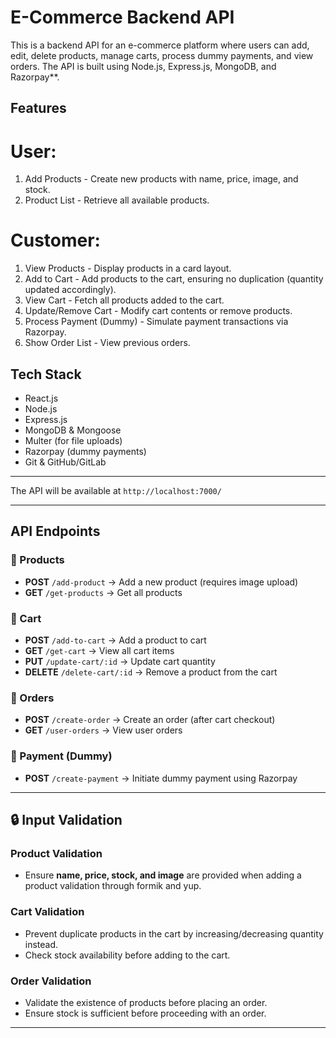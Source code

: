 # E-Commerce Backend API

This is a backend API for an e-commerce platform where users can add, edit, delete products, manage carts, process dummy payments, and view orders. The API is built using Node.js, Express.js, MongoDB, and Razorpay**.

##  Features

# User:
1. Add Products - Create new products with name, price, image, and stock.
2. Product List - Retrieve all available products.
# Customer:
1. View Products - Display products in a card layout.
2. Add to Cart - Add products to the cart, ensuring no duplication (quantity updated accordingly).
3. View Cart - Fetch all products added to the cart.
4. Update/Remove Cart - Modify cart contents or remove products.
5. Process Payment (Dummy) - Simulate payment transactions via Razorpay.
6. Show Order List - View previous orders.

##  Tech Stack
- React.js
- Node.js
- Express.js
- MongoDB & Mongoose
- Multer (for file uploads)
- Razorpay (dummy payments)
- Git & GitHub/GitLab

---



The API will be available at `http://localhost:7000/`

---

##  API Endpoints

### 🔹 Products
- **POST** `/add-product` → Add a new product (requires image upload)
- **GET** `/get-products` → Get all products

### 🔹 Cart
- **POST** `/add-to-cart` → Add a product to cart
- **GET** `/get-cart` → View all cart items
- **PUT** `/update-cart/:id` → Update cart quantity
- **DELETE** `/delete-cart/:id` → Remove a product from the cart

### 🔹 Orders
- **POST** `/create-order` → Create an order (after cart checkout)
- **GET** `/user-orders` → View user orders

### 🔹 Payment (Dummy)
- **POST** `/create-payment` → Initiate dummy payment using Razorpay

---

## 🔒 Input Validation

### Product Validation
- Ensure **name, price, stock, and image** are provided when adding a product validation through formik and yup.

### Cart Validation
- Prevent duplicate products in the cart by increasing/decreasing quantity instead.
- Check stock availability before adding to the cart.

### Order Validation
- Validate the existence of products before placing an order.
- Ensure stock is sufficient before proceeding with an order.

---





